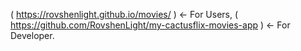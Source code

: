 ( https://rovshenlight.github.io/movies/ ) <- For Users,
( https://github.com/RovshenLight/my-cactusflix-movies-app ) <- For Developer.